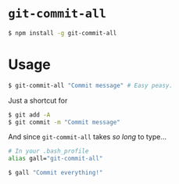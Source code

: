 # `git-commit-all`

```sh
$ npm install -g git-commit-all
```

# Usage
```sh
$ git-commit-all "Commit message" # Easy peasy.
```

Just a shortcut for
```sh
$ git add -A
$ git commit -m "Commit message"
```

And since `git-commit-all` takes _so long_ to type...
```sh
# In your .bash_profile
alias gall="git-commit-all"
```

```sh
$ gall "Commit everything!"
```

